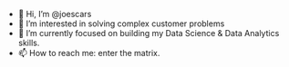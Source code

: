 - 👋 Hi, I’m @joescars
- 👀 I’m interested in solving complex customer problems
- 🌱 I’m currently focused on building my Data Science & Data Analytics skills.
- 📫 How to reach me: enter the matrix.

<!---
joescars/joescars is a ✨ special ✨ repository because its `README.md` (this file) appears on your GitHub profile.
You can click the Preview link to take a look at your changes.
--->
